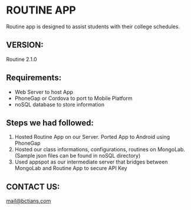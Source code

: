 ROUTINE APP
===========

Routine app is designed to assist students with their college schedules.


VERSION:
--------
Routine 2.1.0


Requirements:
-------------
* Web Server to host App
* PhoneGap or Cordova to port to Mobile Platform
* noSQL database to store information

Steps we had followed:
----------------------
1) Hosted Routine App on our Server. Ported App to Android using PhoneGap
2) Hosted our class informations, configurations, routines on MongoLab. (Sample json files can be found in noSQL directory)
3) Used appspot as our intermediate server that bridges between MongoLab and Routine App to secure API Key

CONTACT US:
-----------
[mail@bctians.com](mail@bctians.com)

